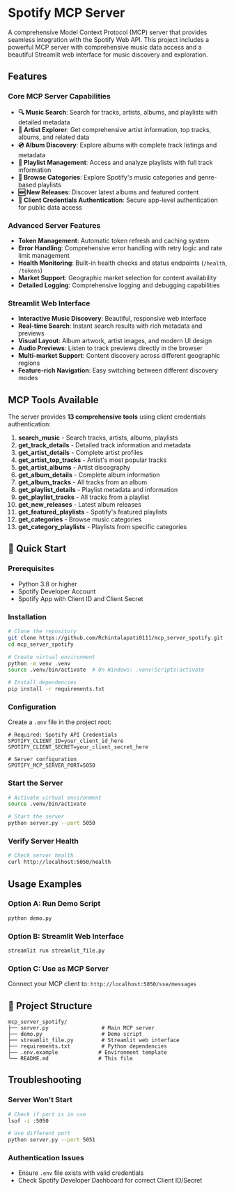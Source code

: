 # Spotify MCP Server

A comprehensive Model Context Protocol (MCP) server that provides seamless integration with the Spotify Web API. This project includes a powerful MCP server with comprehensive music data access and a beautiful Streamlit web interface for music discovery and exploration.

## Features

### Core MCP Server Capabilities
- **🔍 Music Search**: Search for tracks, artists, albums, and playlists with detailed metadata
- **🎤 Artist Explorer**: Get comprehensive artist information, top tracks, albums, and related data
- **💿 Album Discovery**: Explore albums with complete track listings and metadata
- **🎯 Playlist Management**: Access and analyze playlists with full track information
- **🎨 Browse Categories**: Explore Spotify's music categories and genre-based playlists
- **🆕 New Releases**: Discover latest albums and featured content
- **🔐 Client Credentials Authentication**: Secure app-level authentication for public data access

### Advanced Server Features
- **Token Management**: Automatic token refresh and caching system
- **Error Handling**: Comprehensive error handling with retry logic and rate limit management
- **Health Monitoring**: Built-in health checks and status endpoints (`/health`, `/tokens`)
- **Market Support**: Geographic market selection for content availability
- **Detailed Logging**: Comprehensive logging and debugging capabilities

### Streamlit Web Interface
- **Interactive Music Discovery**: Beautiful, responsive web interface
- **Real-time Search**: Instant search results with rich metadata and previews
- **Visual Layout**: Album artwork, artist images, and modern UI design
- **Audio Previews**: Listen to track previews directly in the browser
- **Multi-market Support**: Content discovery across different geographic regions
- **Feature-rich Navigation**: Easy switching between different discovery modes

## MCP Tools Available

The server provides **13 comprehensive tools** using client credentials authentication:

1. **search_music** - Search tracks, artists, albums, playlists
2. **get_track_details** - Detailed track information and metadata
3. **get_artist_details** - Complete artist profiles
4. **get_artist_top_tracks** - Artist's most popular tracks
5. **get_artist_albums** - Artist discography
6. **get_album_details** - Complete album information
7. **get_album_tracks** - All tracks from an album
8. **get_playlist_details** - Playlist metadata and information
9. **get_playlist_tracks** - All tracks from a playlist
10. **get_new_releases** - Latest album releases
11. **get_featured_playlists** - Spotify's featured playlists
12. **get_categories** - Browse music categories
13. **get_category_playlists** - Playlists from specific categories

## 🚀 Quick Start

### Prerequisites
- Python 3.8 or higher
- Spotify Developer Account
- Spotify App with Client ID and Client Secret

### Installation

```bash
# Clone the repository
git clone https://github.com/Rchintalapati0111/mcp_server_spotify.git
cd mcp_server_spotify

# Create virtual environment
python -m venv .venv
source .venv/bin/activate  # On Windows: .venv\Scripts\activate

# Install dependencies
pip install -r requirements.txt
```

### Configuration

Create a `.env` file in the project root:

```env
# Required: Spotify API Credentials
SPOTIFY_CLIENT_ID=your_client_id_here
SPOTIFY_CLIENT_SECRET=your_client_secret_here

# Server configuration
SPOTIFY_MCP_SERVER_PORT=5050
```

### Start the Server

```bash
# Activate virtual environment
source .venv/bin/activate

# Start the server
python server.py --port 5050
```

### Verify Server Health

```bash
# Check server health
curl http://localhost:5050/health
```

## Usage Examples

### Option A: Run Demo Script
```bash
python demo.py
```

### Option B: Streamlit Web Interface
```bash
streamlit run streamlit_file.py
```

### Option C: Use as MCP Server
Connect your MCP client to: `http://localhost:5050/sse/messages`

## 📁 Project Structure

```
mcp_server_spotify/
├── server.py                 # Main MCP server
├── demo.py                   # Demo script
├── streamlit_file.py         # Streamlit web interface
├── requirements.txt          # Python dependencies
├── .env.example             # Environment template
└── README.md                # This file
```

## Troubleshooting

### Server Won't Start
```bash
# Check if port is in use
lsof -i :5050

# Use different port
python server.py --port 5051
```

### Authentication Issues
- Ensure `.env` file exists with valid credentials
- Check Spotify Developer Dashboard for correct Client ID/Secret


